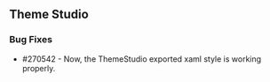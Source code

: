 ## Theme Studio

### Bug Fixes

* \#270542 - Now, the ThemeStudio exported xaml style is working properly.